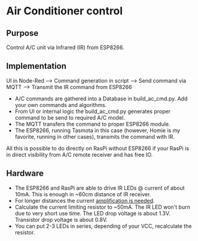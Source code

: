 # Air Conditioner control

## Purpose
Control A/C unit via Infrared (IR) from ESP8266.

## Implementation
UI in Node-Red --> Command generation in script --> Send command via MQTT --> Transmit the IR command from ESP8266
- A/C commands are gathered into a Database in build_ac_cmd.py. Add your own commands and algorithms.
- From UI or internal logic the build_ac_cmd.py generates proper command to be send to required A/C model.
- The MQTT transfers the command to proper ESP8266 module.
- The ESP8266, running Tasmota in this case (however, Homie is my favorite, running in other cases), transmits the command with IR. 

All this is possible to do directly on RasPi without ESP8266 if your RasPi is in direct visibility from A/C remote receiver and has free IO.

## Hardware
- The ESP8266 and RasPi are able to drive IR LEDs @ current of about 10mA. This is enough in ~60cm distance of IR receiver.
- For longer distances the current [amplification is needed](http://www.learningaboutelectronics.com/Articles/LED-driver-circuit.php).
- Calculate the current limiting resistor to ~50mA. The IR LED won't burn due to very short use time. The LED drop voltage is about 1.3V. Transistor drop voltage is about 0.8V. 
- You can put 2-3 LEDs in series, depending of your VCC, recalculate the resistor.
